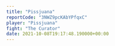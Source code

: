 ```yaml
---
title: "Pissjuana"
reportCode: "3NWZ9pcKAbYPfqxC"
player: "Pissjuana"
fight: "The Curator"
date: 2021-10-08T19:17:48.190000+00:00
---
```

